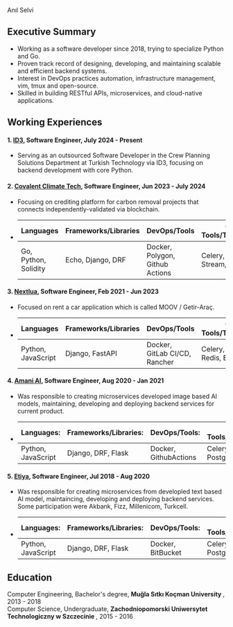 <body>
<head>
<link rel="stylesheet" type="text/css" href="style.css">
<link rel="stylesheet" href="font-awesome-4.7.0/css/font-awesome.min.css">
</head>

<span class="name">[<i class="name icon fa fa-globe"></i>](https://anilselvi.com) [<i class="icon fa fa-linkedin"></i>](https://www.linkedin.com/in/selvianl) Anıl Selvi [<i class="icon fa fa-github"></i>](https://github.com/selvianl) [<i class="icon fa fa-envelope"></i>](mailto:anil.selvi13@gmail.com)</span>
 
## <span class="title"> **Executive Summary** </span>
- Working as a software developer since 2018, trying to specialize Python and Go. 
- Proven track record of designing, developing, and maintaining scalable and efficient backend systems.
- Interest in DevOps practices automation, infrastructure management, vim, tmux and open-source.
- Skilled in building RESTful APIs, microservices, and cloud-native applications.

## **Working Experiences**

#### 1. [ID3](https://www.linkedin.com/company/information-design-three/), Software Engineer, <span class="date">July 2024 - Present</span>
- Serving as an outsourced Software Developer in the Crew Planning Solutions Department at Turkish Technology via ID3, focusing on backend development with core Python.

#### 2. [Covalent Climate Tech](https://www.linkedin.com/company/covalentinc/), Software Engineer, <span class="date">Jun 2023 - July 2024</span>
- Focusing on crediting platform for carbon removal projects that connects independently-validated via blockchain.
- | **Languages**            | **Frameworks/Libraries**     | **DevOps/Tools**                  | **Other Tools/Technologies**         |
  |--------------------------|------------------------------|-----------------------------------|--------------------------------------|
  | Go, Python, Solidity     | Echo, Django, DRF            | Docker, Polygon, Github Actions   | Celery, Redis, Redis Stream, PostgreSQL |

#### 3. [Nextlua](https://www.linkedin.com/company/nextlua/),  Software Engineer,  <span class="date">Feb 2021 - Jun 2023</span>
- Focused on rent a car application which is called MOOV / Getir-Araç.
- | **Languages**          | **Frameworks/Libraries**   | **DevOps/Tools**         | **Other Tools/Technologies** |
  |------------------------|----------------------------|---------------------------|-------------------------------|
  | Python, JavaScript     | Django, FastAPI            | Docker, GitLab CI/CD, Rancher | Celery, RabbitMQ, Redis, ElasticSearch     |

#### 4. [Amani AI](https://www.linkedin.com/company/amani-ai/), Software Engineer, <span class="date">Aug 2020 - Jan 2021</span>
- Was responsible to creating microservices developed image based AI models, maintaining, developing and deploying backend services for current product.<br>
- | **Languages:**         | **Frameworks/Libraries:**   | **DevOps/Tools:**      | **Other Tools/Technologies:** |
  |------------------------|-----------------------------|-------------------------|--------------------------------|
  |Python, JavaScript     | Django, DRF, Flask         | Docker, GithubActions        | Celery, Redis, PostgreSQL   |

#### 5. [Etiya](https://www.linkedin.com/company/etiya/),  Software Engineer,  <span class="date">Jul 2018 - Aug 2020</span>
- Was responsible for creating microservices from developled text based AI model, maintaincing, developing and deploying backend services.
Some participation were Akbank, Fizz, Millenicom, Turkcell.
- | **Languages:** | **Frameworks/Libraries:** | **DevOps/Tools:** | **Other Tools/Technologies:** |
  |----------------|---------------------------|-------------------|-------------------------------|
  | Python, JavaScript | Django, DRF, Flask | Docker, BitBucket  | Celery, Redis, PostgreSQL |

## **Education**
Computer Engineering, Bachelor's degree, <b> Muğla Sıtkı Koçman University </b>,
2013 - 2018<br>
Computer Science, Undergraduate, <b> Zachodniopomorski Uniwersytet Technologiczny w Szczecinie </b>,
2015 - 2016
</body>